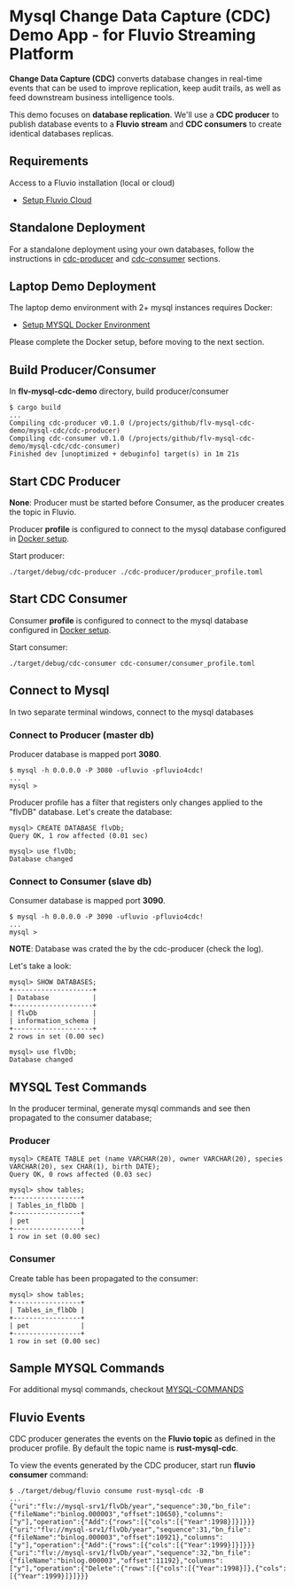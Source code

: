 # Mysql Change Data Capture (CDC) Demo App - for Fluvio Streaming Platform

**Change Data Capture (CDC)** converts database changes in real-time events that can be used to improve replication, keep audit trails, as well as feed downstream business intelligence tools.

This demo focuses on **database replication**. We'll use a **CDC producer** to publish database events to a **Fluvio stream** and **CDC consumers** to create identical databases replicas.

## Requirements

Access to a Fluvio installation (local or cloud)

* [Setup Fluvio Cloud](https://app.fluvio.io/login)


## Standalone Deployment

For a standalone deployment using your own databases, follow the instructions in [cdc-producer](./cdc-producer/README.MD) and [cdc-consumer](./cdc-consumer/README.MD) sections.


## Laptop Demo Deployment

The laptop demo environment with 2+ mysql instances requires Docker:

* [Setup MYSQL Docker Environment](./docker/README.MD)

Please complete the Docker setup, before moving to the next section.


## Build Producer/Consumer

In **flv-mysql-cdc-demo** directory, build producer/consumer

```
$ cargo build
...
Compiling cdc-producer v0.1.0 (/projects/github/flv-mysql-cdc-demo/mysql-cdc/cdc-producer)
Compiling cdc-consumer v0.1.0 (/projects/github/flv-mysql-cdc-demo/mysql-cdc/cdc-consumer)
Finished dev [unoptimized + debuginfo] target(s) in 1m 21s
```

## Start CDC Producer

**None**: Producer must be started before Consumer, as the producer creates the topic in Fluvio.

Producer **profile** is configured to connect to the mysql database configured in [Docker setup](./docker/README.MD).

Start producer:

```
./target/debug/cdc-producer ./cdc-producer/producer_profile.toml
```

## Start CDC Consumer

Consumer **profile** is configured to connect to the mysql database configured in [Docker setup](./docker/README.MD). 

Start consumer:

```
./target/debug/cdc-consumer cdc-consumer/consumer_profile.toml 
```

## Connect to Mysql

In two separate terminal windows, connect to the mysql databases

### Connect to Producer (master db)

Producer database is mapped port **3080**.

```
$ mysql -h 0.0.0.0 -P 3080 -ufluvio -pfluvio4cdc!
...
mysql >
```

Producer profile has a filter that registers only changes applied to the "flvDB" database. Let's create the database:

```
mysql> CREATE DATABASE flvDb;
Query OK, 1 row affected (0.01 sec)

mysql> use flvDb;
Database changed
```

### Connect to Consumer (slave db)

Consumer database is mapped port **3090**.

```
$ mysql -h 0.0.0.0 -P 3090 -ufluvio -pfluvio4cdc!
...
mysql >
```

**NOTE**: Database was crated the by the cdc-producer (check the log).

Let's take a look:
```
mysql> SHOW DATABASES;
+--------------------+
| Database           |
+--------------------+
| flvDb              |
| information_schema |
+--------------------+
2 rows in set (0.00 sec)

mysql> use flvDb;
Database changed
```

## MYSQL Test Commands

In the producer terminal, generate mysql commands and see then propagated to the consumer database;

### Producer

```
mysql> CREATE TABLE pet (name VARCHAR(20), owner VARCHAR(20), species VARCHAR(20), sex CHAR(1), birth DATE);
Query OK, 0 rows affected (0.03 sec)

mysql> show tables;
+-----------------+
| Tables_in_flbDb |
+-----------------+
| pet             |
+-----------------+
1 row in set (0.00 sec)
```

### Consumer

Create table has been propagated to the consumer:

```
mysql> show tables;
+-----------------+
| Tables_in_flbDb |
+-----------------+
| pet             |
+-----------------+
1 row in set (0.00 sec)
```

## Sample MYSQL Commands

For additional mysql commands, checkout [MYSQL-COMMANDS](./MYSQL-COMMANDS.MD)


## Fluvio Events

CDC producer generates the events on the **Fluvio topic** as defined in the producer profile. By default the topic name is **rust-mysql-cdc**. 

To view the events generated by the CDC producer, start run **fluvio consumer** command:

```
$ ./target/debug/fluvio consume rust-mysql-cdc -B
...
{"uri":"flv://mysql-srv1/flvDb/year","sequence":30,"bn_file":{"fileName":"binlog.000003","offset":10650},"columns":["y"],"operation":{"Add":{"rows":[{"cols":[{"Year":1998}]}]}}}
{"uri":"flv://mysql-srv1/flvDb/year","sequence":31,"bn_file":{"fileName":"binlog.000003","offset":10921},"columns":["y"],"operation":{"Add":{"rows":[{"cols":[{"Year":1999}]}]}}}
{"uri":"flv://mysql-srv1/flvDb/year","sequence":32,"bn_file":{"fileName":"binlog.000003","offset":11192},"columns":["y"],"operation":{"Delete":{"rows":[{"cols":[{"Year":1998}]},{"cols":[{"Year":1999}]}]}}}
```